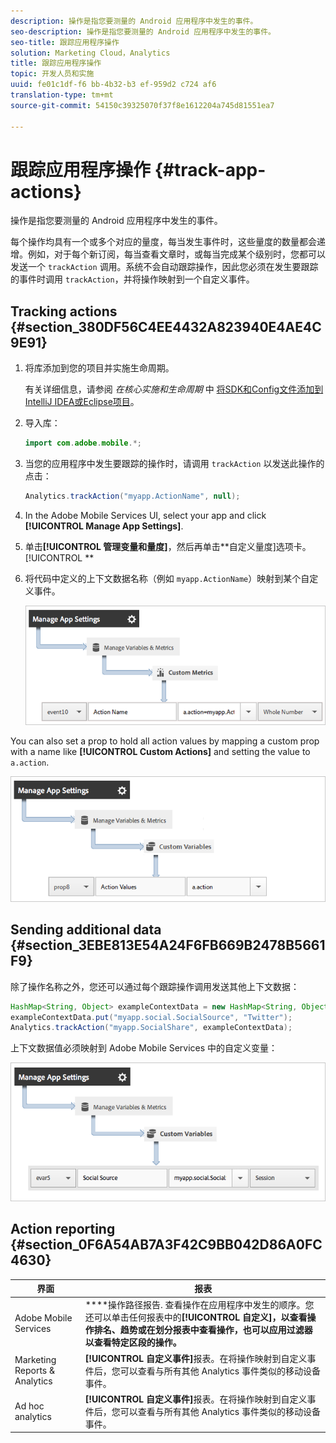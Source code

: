 ```yaml
---
description: 操作是指您要测量的 Android 应用程序中发生的事件。
seo-description: 操作是指您要测量的 Android 应用程序中发生的事件。
seo-title: 跟踪应用程序操作
solution: Marketing Cloud，Analytics
title: 跟踪应用程序操作
topic: 开发人员和实施
uuid: fe01c1df-f6 bb-4b32-b3 ef-959d2 c724 af6
translation-type: tm+mt
source-git-commit: 54150c39325070f37f8e1612204a745d81551ea7

---
```



# 跟踪应用程序操作 {#track-app-actions}

操作是指您要测量的 Android 应用程序中发生的事件。

每个操作均具有一个或多个对应的量度，每当发生事件时，这些量度的数量都会递增。例如，对于每个新订阅，每当查看文章时，或每当完成某个级别时，您都可以发送一个 `trackAction` 调用。系统不会自动跟踪操作，因此您必须在发生要跟踪的事件时调用 `trackAction`，并将操作映射到一个自定义事件。

## Tracking actions {#section_380DF56C4EE4432A823940E4AE4C9E91}

1. 将库添加到您的项目并实施生命周期。

   有关详细信息，请参阅 *在核心实施和生命周期* 中 [将SDK和Config文件添加到IntelliJ IDEA或Eclipse项目](/help/android/getting-started/dev-qs.md)。

1. 导入库：

   ```java
   import com.adobe.mobile.*;
   ```

1. 当您的应用程序中发生要跟踪的操作时，请调用 `trackAction` 以发送此操作的点击：

   ```java
   Analytics.trackAction("myapp.ActionName", null);
   ```

1. In the Adobe Mobile Services UI, select your app and click **[!UICONTROL Manage App Settings]**.
1. 单击&#x200B;**[!UICONTROL 管理变量和量度]**，然后再单击&#x200B;**自定义量度]选项卡。[!UICONTROL **

1. 将代码中定义的上下文数据名称（例如 `myapp.ActionName`）映射到某个自定义事件。

   ![](assets/map-event-context-data.png)

You can also set a prop to hold all action values by mapping a custom prop with a name like **[!UICONTROL Custom Actions]** and setting the value to `a.action`.

![](assets/map-custom-prop.png)

## Sending additional data {#section_3EBE813E54A24F6FB669B2478B5661F9}

除了操作名称之外，您还可以通过每个跟踪操作调用发送其他上下文数据：

```java
HashMap<String, Object> exampleContextData = new HashMap<String, Object>(); 
exampleContextData.put("myapp.social.SocialSource", "Twitter"); 
Analytics.trackAction("myapp.SocialShare", exampleContextData);
```

上下文数据值必须映射到 Adobe Mobile Services 中的自定义变量：

![](assets/map-variable-context-action.png)

## Action reporting {#section_0F6A54AB7A3F42C9BB042D86A0FC4630}

| 界面 | 报表 |
|--- |--- |
| Adobe Mobile Services | ****&#x200B;操作路径报告.  查看操作在应用程序中发生的顺序。您还可以单击任何报表中的&#x200B;**[!UICONTROL 自定义]，以查看操作排名、趋势或在划分报表中查看操作，也可以应用过滤器以查看特定区段的操作。** |
| Marketing Reports &amp; Analytics | **[!UICONTROL 自定义事件]**&#x200B;报表。在将操作映射到自定义事件后，您可以查看与所有其他 Analytics 事件类似的移动设备事件。 |
| Ad hoc analytics | **[!UICONTROL 自定义事件]**&#x200B;报表。在将操作映射到自定义事件后，您可以查看与所有其他 Analytics 事件类似的移动设备事件。 |

